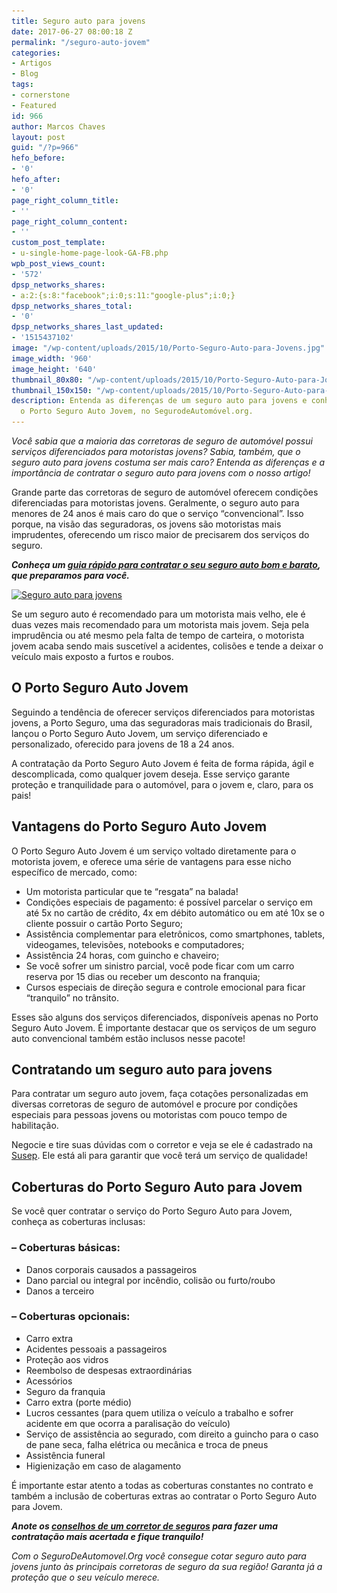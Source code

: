 ```yaml
---
title: Seguro auto para jovens
date: 2017-06-27 08:00:18 Z
permalink: "/seguro-auto-jovem"
categories:
- Artigos
- Blog
tags:
- cornerstone
- Featured
id: 966
author: Marcos Chaves
layout: post
guid: "/?p=966"
hefo_before:
- '0'
hefo_after:
- '0'
page_right_column_title:
- ''
page_right_column_content:
- ''
custom_post_template:
- u-single-home-page-look-GA-FB.php
wpb_post_views_count:
- '572'
dpsp_networks_shares:
- a:2:{s:8:"facebook";i:0;s:11:"google-plus";i:0;}
dpsp_networks_shares_total:
- '0'
dpsp_networks_shares_last_updated:
- '1515437102'
image: "/wp-content/uploads/2015/10/Porto-Seguro-Auto-para-Jovens.jpg"
image_width: '960'
image_height: '640'
thumbnail_80x80: "/wp-content/uploads/2015/10/Porto-Seguro-Auto-para-Jovens-80x80.jpg"
thumbnail_150x150: "/wp-content/uploads/2015/10/Porto-Seguro-Auto-para-Jovens-150x150.jpg"
description: Entenda as diferenças de um seguro auto para jovens e conheça mais sobre
  o Porto Seguro Auto Jovem, no SegurodeAutomóvel.org.
---
```


_Você sabia que a maioria das corretoras de seguro de automóvel possui serviços diferenciados para motoristas jovens? Sabia, também, que o seguro auto para jovens costuma ser mais caro? Entenda as diferenças e a importância de contratar o seguro auto para jovens com o nosso artigo!_

Grande parte das corretoras de seguro de automóvel oferecem condições diferenciadas para motoristas jovens. Geralmente, o seguro auto para menores de 24 anos é mais caro do que o serviço “convencional”. Isso porque, na visão das seguradoras, os jovens são motoristas mais imprudentes, oferecendo um risco maior de precisarem dos serviços do seguro.

_**Conheça um <a href="/guia-rapido-para-contratar-um-seguro-bom-e-barato" target="_blank" rel="noopener noreferrer">guia rápido para contratar o seu seguro auto bom e barato</a>, que preparamos para você.**_

[<img class="aligncenter wp-image-3728 size-large" title="Seguro auto para jovens" src="/wp-content/uploads/2015/10/Porto-Seguro-Auto-para-Jovens-700x467.jpg" alt="Seguro auto para jovens" width="700" height="467" srcset="/wp-content/uploads/2015/10/Porto-Seguro-Auto-para-Jovens-700x467.jpg 700w, /wp-content/uploads/2015/10/Porto-Seguro-Auto-para-Jovens-250x167.jpg 250w, /wp-content/uploads/2015/10/Porto-Seguro-Auto-para-Jovens-768x512.jpg 768w, /wp-content/uploads/2015/10/Porto-Seguro-Auto-para-Jovens-120x80.jpg 120w, /wp-content/uploads/2015/10/Porto-Seguro-Auto-para-Jovens.jpg 960w" sizes="(max-width: 700px) 100vw, 700px" />](/wp-content/uploads/2015/10/Porto-Seguro-Auto-para-Jovens.jpg)

Se um seguro auto é recomendado para um motorista mais velho, ele é duas vezes mais recomendado para um motorista mais jovem. Seja pela imprudência ou até mesmo pela falta de tempo de carteira, o motorista jovem acaba sendo mais suscetível a acidentes, colisões e tende a deixar o veículo mais exposto a furtos e roubos.

## O Porto Seguro Auto Jovem

Seguindo a tendência de oferecer serviços diferenciados para motoristas jovens, a Porto Seguro, uma das seguradoras mais tradicionais do Brasil, lançou o Porto Seguro Auto Jovem, um serviço diferenciado e personalizado, oferecido para jovens de 18 a 24 anos.

A contratação da Porto Seguro Auto Jovem é feita de forma rápida, ágil e descomplicada, como qualquer jovem deseja. Esse serviço garante proteção e tranquilidade para o automóvel, para o jovem e, claro, para os pais!

## Vantagens do Porto Seguro Auto Jovem

O Porto Seguro Auto Jovem é um serviço voltado diretamente para o motorista jovem, e oferece uma série de vantagens para esse nicho específico de mercado, como:

  * Um motorista particular que te “resgata” na balada!
  * Condições especiais de pagamento: é possível parcelar o serviço em até 5x no cartão de crédito, 4x em débito automático ou em até 10x se o cliente possuir o cartão Porto Seguro;
  * Assistência complementar para eletrônicos, como smartphones, tablets, videogames, televisões, notebooks e computadores;
  * Assistência 24 horas, com guincho e chaveiro;
  * Se você sofrer um sinistro parcial, você pode ficar com um carro reserva por 15 dias ou receber um desconto na franquia;
  * Cursos especiais de direção segura e controle emocional para ficar “tranquilo” no trânsito.

Esses são alguns dos serviços diferenciados, disponíveis apenas no Porto Seguro Auto Jovem. É importante destacar que os serviços de um seguro auto convencional também estão inclusos nesse pacote!

## Contratando um seguro auto para jovens

Para contratar um seguro auto jovem, faça cotações personalizadas em diversas corretoras de seguro de automóvel e procure por condições especiais para pessoas jovens ou motoristas com pouco tempo de habilitação.

Negocie e tire suas dúvidas com o corretor e veja se ele é cadastrado na <a href="http://www.susep.gov.br/" target="_blank" rel="noopener noreferrer">Susep</a>. Ele está ali para garantir que você terá um serviço de qualidade!

## Coberturas do Porto Seguro Auto para Jovem

Se você quer contratar o serviço do Porto Seguro Auto para Jovem, conheça as coberturas inclusas:

### &#8211; Coberturas básicas:

  * Danos corporais causados a passageiros
  * Dano parcial ou integral por incêndio, colisão ou furto/roubo
  * Danos a terceiro

### &#8211; Coberturas opcionais:

  * Carro extra
  * Acidentes pessoais a passageiros
  * Proteção aos vidros
  * Reembolso de despesas extraordinárias
  * Acessórios
  * Seguro da franquia
  * Carro extra (porte médio)
  * Lucros cessantes (para quem utiliza o veículo a trabalho e sofrer acidente em que ocorra a paralisação do veículo)
  * Serviço de assistência ao segurado, com direito a guincho para o caso de pane seca, falha elétrica ou mecânica e troca de pneus
  * Assistência funeral
  * Higienização em caso de alagamento

É importante estar atento a todas as coberturas constantes no contrato e também a inclusão de coberturas extras ao contratar o Porto Seguro Auto para Jovem.

_**Anote os <a href="/5-conselhos-de-corretor-de-seguro-auto" target="_blank" rel="noopener noreferrer">conselhos de um corretor de seguros</a> para fazer uma contratação mais acertada e fique tranquilo!**_

_Com o SeguroDeAutomovel.Org você consegue cotar seguro auto para jovens junto às principais corretoras de seguro da sua região! Garanta já a proteção que o seu veículo merece._
